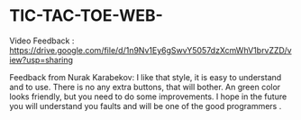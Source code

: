 # TIC-TAC-TOE-WEB-



Video Feedback : https://drive.google.com/file/d/1n9Nv1Ey6gSwvY5057dzXcmWhV1brvZZD/view?usp=sharing



Feedback from Nurak Karabekov: I like that style, it is easy to understand and to use. There is no any extra buttons, that will bother. An green color looks friendly, but you need to do some improvements. I hope in the future you will understand you faults and will be one of the good programmers .

